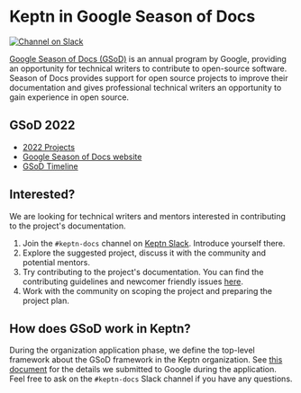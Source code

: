 # Keptn in Google Season of Docs

[![Channel on Slack](https://img.shields.io/badge/Slack-%23keptn--docs-green)](https://keptn.sh/community/#slack)

[Google Season of Docs (GSoD)](https://developers.google.com/season-of-docs) is an annual program by Google, providing an opportunity for technical writers to contribute to open-source software.
Season of Docs provides support for open source projects to improve their documentation and gives professional technical writers an opportunity to gain experience in open source.

## GSoD 2022

- [2022 Projects](./2022/project-ideas.md)
- [Google Season of Docs website](https://developers.google.com/season-of-docs)
- [GSoD Timeline](https://developers.google.com/season-of-docs/docs/timeline)

## Interested?

We are looking for technical writers and mentors
interested in contributing to the project's documentation.

1. Join the `#keptn-docs` channel on [Keptn Slack](https://keptn.sh/community/#slack).
   Introduce yourself there.   
2. Explore the suggested project,
   discuss it with the community and potential mentors.
3. Try contributing to the project's documentation.
   You can find the contributing guidelines and newcomer friendly issues
   [here](https://keptn.sh/community/contributing/#contributing-to-keptn-documentation).
4. Work with the community on scoping the project and preparing the project plan.

## How does GSoD work in Keptn?

During the organization application phase,
we define the top-level framework about the GSoD framework in the Keptn organization.
See [this document](https://docs.google.com/document/d/154zrnkUdUhyWyDB-Gs123JvbiYPb-zQDLaV2Oe0PC8A/edit#heading=h.pk727mf7rc6y) for the details
we submitted to Google during the application.
Feel free to ask on the `#keptn-docs` Slack channel if you have any questions.

